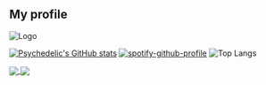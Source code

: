 ## My profile

![Logo](https://github.com/user-attachments/assets/aa31c97c-1980-465f-9207-a08c18ce1780)

[![Psychedelic's GitHub stats](https://github-readme-stats.vercel.app/api?username=PsycedelicAddict&show_icons=true&theme=dark#gh-dark-mode-only)](https://github.com/anuraghazra/github-readme-stats#gh-dark-mode-only) 
[![spotify-github-profile](https://spotify-github-profile.kittinanx.com/api/view?uid=31bloxlxwxbq6krdu56s5wkfpayu&cover_image=true&theme=compact&show_offline=false&background_color=171717&interchange=false)](https://github.com/kittinan/spotify-github-profile)
![Top Langs](https://github-readme-stats.vercel.app/api/top-langs/?username=anuraghazra&layout=compact&bg_color=171717)

<a href="https://github.com/anuraghazra/github-readme-stats">
  <img align="center" src="https://github-readme-stats.vercel.app/api/pin/?username=anuraghazra&repo=github-readme-stats" />
</a>
<a href="https://github.com/anuraghazra/convoychat">
  <img align="center" src="https://github-readme-stats.vercel.app/api/pin/?username=anuraghazra&repo=convoychat" />
</a>
